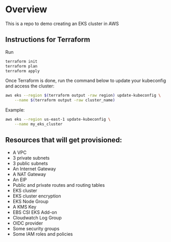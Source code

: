 # Overview

This is a repo to demo creating an EKS cluster in AWS

## Instructions for Terraform

Run 

```bash
terraform init
terraform plan
terraform apply
```

Once Terraform is done, run the command below to update your kubeconfig and access the cluster:

```bash
aws eks --region $(terraform output -raw region) update-kubeconfig \
    --name $(terraform output -raw cluster_name)
```

Example:
```bash
aws eks --region us-east-1 update-kubeconfig \
    --name my_eks_cluster
```

## Resources that will get provisioned:

- A VPC
- 3 private subnets
- 3 public subnets
- An Internet Gateway
- A NAT Gateway
- An EIP
- Public and private routes and routing tables
- EKS cluster
- EKS cluster encryption
- EKS Node Group
- A KMS Key
- EBS CSI EKS Add-on
- Cloudwatch Log Group
- OIDC provider
- Some security groups
- Some IAM roles and policies